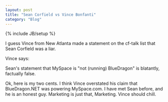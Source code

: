 ```yaml
---
layout: post
title: "Sean Corfield vs Vince Bonfanti"
category: "Blog"
---
```

{% include JB/setup %}

I guess Vince from New Atlanta made a statement on the cf-talk list that Sean Corfield was a liar.

Vince says: 

Sean's statement that MySpace is "not (running) BlueDragon" is blatantly, factually false. 

Ok, here is my two cents. I think Vince overstated his claim that BlueDragon.NET was powering MySpace.com. I have met Sean before, and he is an honest guy. Marketing is just that, Marketing. Vince should chill.